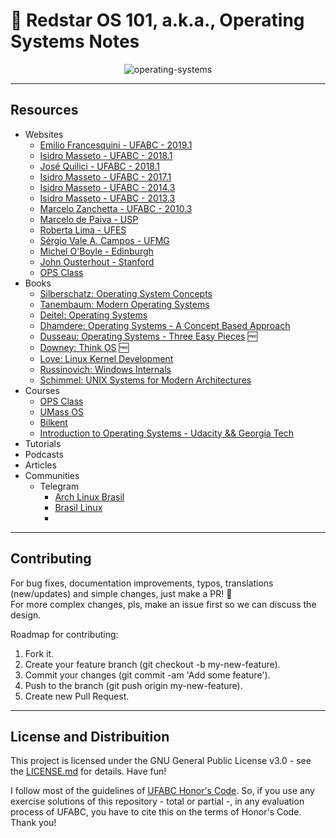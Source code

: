 # :scroll: Redstar OS 101, a.k.a., Operating Systems Notes

<p align="center"

![operating-systems](https://imgs.xkcd.com/comics/operating_systems.png)
>
</p>

---

## Resources

- Websites
  - [Emilio Francesquini - UFABC - 2019.1](http://professor.ufabc.edu.br/~e.francesquini/2019.q1.so/)
  - [Isidro Masseto - UFABC - 2018.1](http://tidia4.ufabc.edu.br/portal/site/fe8502c4-bd36-46d5-8c3d-60afdb98477a)
  - [José Quilici - UFABC - 2018.1](http://tidia4.ufabc.edu.br/portal/site/044e1cb1-43bf-4de0-9e53-06aaa1521d59)
  - [Isidro Masseto - UFABC - 2017.1](http://tidia4.ufabc.edu.br/portal/site/5036578f-9bef-47d7-8fc4-afaeaea868ba)
  - [Isidro Masseto - UFABC - 2014.3](http://tidia4.ufabc.edu.br/portal/site/5ec4bd98-94fc-40f3-9599-9dbd03d652d3/) 
  - [Isidro Masseto - UFABC - 2013.3](http://tidia4.ufabc.edu.br/portal/site/dd55eed4-ffce-4061-866e-417bf148988a)
  - [Marcelo Zanchetta - UFABC - 2010.3](http://hostel.ufabc.edu.br/~marcelo.nascimento/BC1518Q3/index.html)
  - [Marcelo de Paiva - USP](http://www.lsi.usp.br/~paiva/so/sistemas_operacionais.html)
  - [Roberta Lima - UFES](https://inf.ufes.br/~rgomes/so.htm)
  - [Sérgio Vale A. Campos - UFMG](https://homepages.dcc.ufmg.br/~scampos/cursos/so/)
  - [Michel O'Boyle - Edinburgh](https://www.inf.ed.ac.uk/teaching/courses/os/)
  - [John Ousterhout - Stanford](http://web.stanford.edu/~ouster/cgi-bin/cs140-spring18/)
  - [OPS Class](https://www.ops-class.org/)
- Books
  - [Silberschatz: Operating System Concepts](https://amzn.com/0470128720)
  - [Tanembaum: Modern Operating Systems](https://amzn.com/B00XN476W0)
  - [Deitel: Operating Systems](https://amzn.com/0131828274)
  - [Dhamdere: Operating Systems - A Concept Based Approach](https://amzn.com/1259005585)
  - [Dusseau: Operating Systems - Three Easy Pieces](http://pages.cs.wisc.edu/~remzi/OSTEP/) :free:
  - [Downey: Think OS](http://greenteapress.com/thinkos/thinkos.pdf) :free:
  - [Love: Linux Kernel Development](https://amzn.com/B003V4ATI0)
  - [Russinovich: Windows Internals](https://docs.microsoft.com/en-us/sysinternals/learn/windows-internals)
  - [Schimmel: UNIX Systems for Modern Architectures](https://amzn.com/0201633388)
- Courses
  - [OPS Class](https://www.youtube.com/playlist?list=PLE6LEE8y2Jp_z8pkiuvHo7Vz-eQEKsk-I)
  - [UMass OS](https://www.youtube.com/watch?v=dv4mXBsv6TI&list=PLacuG5pysFbDQU8kKxbUh4K5c1iL5_k7k)
  - [Bilkent](https://www.youtube.com/playlist?list=PLhwVAYxlh5dsX6aOfVMZXS8MwKwBmwVM6)
  - [Introduction to Operating Systems - Udacity && Georgia Tech]()
- Tutorials
- Podcasts
- Articles
- Communities
  - Telegram
    - [Arch Linux Brasil]()
    - [Brasil Linux]()
    - []()

---

## Contributing

For bug fixes, documentation improvements, typos, translations (new/updates) and simple changes, just make a PR! :tada: <br/>
For more complex changes, pls, make an issue first so we can discuss the design. <br/>

Roadmap for contributing: </br>

1. Fork it.
2. Create your feature branch (git checkout -b my-new-feature).
3. Commit your changes (git commit -am 'Add some feature').
4. Push to the branch (git push origin my-new-feature).
5. Create new Pull Request.

---

## License and Distribuition

This project is licensed under the GNU General Public License v3.0 - see the [LICENSE.md](https://github.com/el-cardu/operating-systems-notes/blob/master/LICENSE) for details. Have fun! </br>

I follow most of the guidelines of [UFABC Honor's Code](http://professor.ufabc.edu.br/~e.francesquini/codigodehonra/). So, if you use any exercise solutions of this repository - total or partial -, in any evaluation process of UFABC, you have to cite this on the terms of Honor's Code. Thank you!
